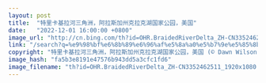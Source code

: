 ```yaml
---
layout: post
title:  "特里卡基拉河三角洲，阿拉斯加州克拉克湖国家公园，美国"
date:   "2022-12-01 16:00:00 +0800"
image_url: "http://cn.bing.com/th?id=OHR.BraidedRiverDelta_ZH-CN3352462511_1920x1080.jpg&rf=LaDigue_1920x1080.jpg&pid=hp"
link: "/search?q=%e9%98%bf%e6%8b%89%e6%96%af%e5%8a%a0%e5%b7%9e%e5%85%8b%e6%8b%89%e5%85%8b%e6%b9%96%e5%9b%bd%e5%ae%b6%e5%85%ac%e5%9b%ad&form=hpcapt&mkt=zh-cn"
copyright: "特里卡基拉河三角洲，阿拉斯加州克拉克湖国家公园，美国 (© Dawn Wilson Photography/Getty Images)"
image_hash: "fa5b3e8191e47576b943dd5a3cfc1fd6"
image_filename: "th?id=OHR.BraidedRiverDelta_ZH-CN3352462511_1920x1080.jpg&rf=LaDigue_1920x1080.jpg&pid=hp"
---
```

